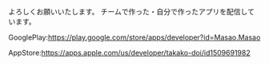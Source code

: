 よろしくお願いいたします。
チームで作った・自分で作ったアプリを配信しています。

GooglePlay:<https://play.google.com/store/apps/developer?id=Masao.Masao>


AppStore:<https://apps.apple.com/us/developer/takako-doi/id1509691982>
